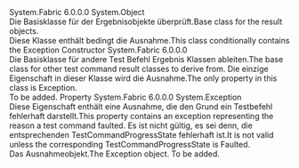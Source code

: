 <Type Name="TestCommandResult" FullName="System.Fabric.Result.TestCommandResult">
  <TypeSignature Language="C#" Value="public abstract class TestCommandResult" />
  <TypeSignature Language="ILAsm" Value=".class public auto ansi abstract serializable beforefieldinit TestCommandResult extends System.Object" />
  <TypeSignature Language="DocId" Value="T:System.Fabric.Result.TestCommandResult" />
  <TypeSignature Language="VB.NET" Value="Public MustInherit Class TestCommandResult" />
  <TypeSignature Language="F#" Value="type TestCommandResult = class" />
  <AssemblyInfo>
    <AssemblyName>System.Fabric</AssemblyName>
    <AssemblyVersion>6.0.0.0</AssemblyVersion>
  </AssemblyInfo>
  <Base>
    <BaseTypeName>System.Object</BaseTypeName>
  </Base>
  <Interfaces />
  <Docs>
    <summary>
            <span data-ttu-id="92a3f-101">Die Basisklasse für der Ergebnisobjekte überprüft.</span><span class="sxs-lookup"><span data-stu-id="92a3f-101">Base class for the result objects.</span></span>
            </summary>
    <remarks>
            <span data-ttu-id="92a3f-102">Diese Klasse enthält bedingt die Ausnahme.</span><span class="sxs-lookup"><span data-stu-id="92a3f-102">This class conditionally contains the Exception</span></span>
            </remarks>
  </Docs>
  <Members>
    <Member MemberName=".ctor">
      <MemberSignature Language="C#" Value="protected TestCommandResult ();" />
      <MemberSignature Language="ILAsm" Value=".method familyhidebysig specialname rtspecialname instance void .ctor() cil managed" />
      <MemberSignature Language="DocId" Value="M:System.Fabric.Result.TestCommandResult.#ctor" />
      <MemberSignature Language="VB.NET" Value="Protected Sub New ()" />
      <MemberType>Constructor</MemberType>
      <AssemblyInfo>
        <AssemblyName>System.Fabric</AssemblyName>
        <AssemblyVersion>6.0.0.0</AssemblyVersion>
      </AssemblyInfo>
      <Parameters />
      <Docs>
        <summary>
            <span data-ttu-id="92a3f-103">Die Basisklasse für andere Test Befehl Ergebnis Klassen ableiten.</span><span class="sxs-lookup"><span data-stu-id="92a3f-103">The base class for other test command result classes to derive from.</span></span>  <span data-ttu-id="92a3f-104">Die einzige Eigenschaft in dieser Klasse wird die Ausnahme.</span><span class="sxs-lookup"><span data-stu-id="92a3f-104">The only property in this class is Exception.</span></span>
            </summary>
        <remarks>To be added.</remarks>
      </Docs>
    </Member>
    <Member MemberName="Exception">
      <MemberSignature Language="C#" Value="public Exception Exception { get; }" />
      <MemberSignature Language="ILAsm" Value=".property instance class System.Exception Exception" />
      <MemberSignature Language="DocId" Value="P:System.Fabric.Result.TestCommandResult.Exception" />
      <MemberSignature Language="VB.NET" Value="Public ReadOnly Property Exception As Exception" />
      <MemberSignature Language="F#" Value="member this.Exception : Exception" Usage="System.Fabric.Result.TestCommandResult.Exception" />
      <MemberType>Property</MemberType>
      <AssemblyInfo>
        <AssemblyName>System.Fabric</AssemblyName>
        <AssemblyVersion>6.0.0.0</AssemblyVersion>
      </AssemblyInfo>
      <ReturnValue>
        <ReturnType>System.Exception</ReturnType>
      </ReturnValue>
      <Docs>
        <summary>
            <span data-ttu-id="92a3f-105">Diese Eigenschaft enthält eine Ausnahme, die den Grund ein Testbefehl fehlerhaft darstellt.</span><span class="sxs-lookup"><span data-stu-id="92a3f-105">This property contains an exception representing the reason a test command faulted.</span></span>  <span data-ttu-id="92a3f-106">Es ist nicht gültig, es sei denn, die entsprechenden TestCommandProgressState fehlerhaft ist.</span><span class="sxs-lookup"><span data-stu-id="92a3f-106">It is not valid unless the corresponding TestCommandProgressState is Faulted.</span></span> 
            </summary>
        <value><span data-ttu-id="92a3f-107">Das Ausnahmeobjekt.</span><span class="sxs-lookup"><span data-stu-id="92a3f-107">The Exception object.</span></span></value>
        <remarks>To be added.</remarks>
      </Docs>
    </Member>
  </Members>
</Type>